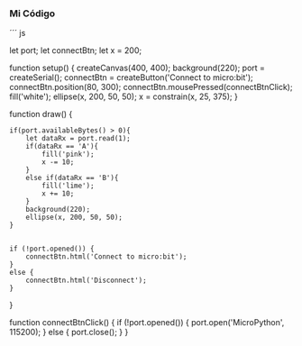 ### Mi Código

´´´ js


let port;
let connectBtn;
let x = 200;

function setup() {
    createCanvas(400, 400);
    background(220);
    port = createSerial();
    connectBtn = createButton('Connect to micro:bit');
    connectBtn.position(80, 300);
    connectBtn.mousePressed(connectBtnClick);
    fill('white');
    ellipse(x, 200, 50, 50);
    x = constrain(x, 25, 375);
}

function draw() {

    if(port.availableBytes() > 0){
        let dataRx = port.read(1);
        if(dataRx == 'A'){
            fill('pink');
            x -= 10;
        }
        else if(dataRx == 'B'){
            fill('lime');
            x += 10;
        }
        background(220);
        ellipse(x, 200, 50, 50);
    }


    if (!port.opened()) {
        connectBtn.html('Connect to micro:bit');
    }
    else {
        connectBtn.html('Disconnect');
    }
}

function connectBtnClick() {
    if (!port.opened()) {
        port.open('MicroPython', 115200);
    } else {
        port.close();
    }
}
